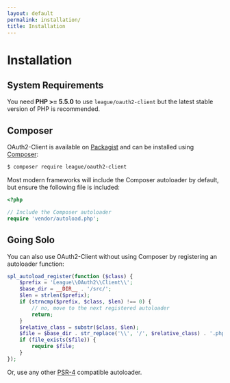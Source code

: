 ```yaml
---
layout: default
permalink: installation/
title: Installation
---
```


Installation
============

## System Requirements

You need **PHP >= 5.5.0** to use `league/oauth2-client` but the latest stable version of PHP is recommended.

## Composer

OAuth2-Client is available on [Packagist](https://packagist.org/packages/league/oauth2-client) and can be installed using [Composer](https://getcomposer.org/):

~~~ sh
$ composer require league/oauth2-client
~~~

Most modern frameworks will include the Composer autoloader by default, but ensure the following file is included:

~~~ php
<?php

// Include the Composer autoloader
require 'vendor/autoload.php';
~~~

## Going Solo

You can also use OAuth2-Client without using Composer by registering an autoloader function:

~~~ php
spl_autoload_register(function ($class) {
    $prefix = 'League\\OAuth2\\Client\\';
    $base_dir = __DIR__ . '/src/';
    $len = strlen($prefix);
    if (strncmp($prefix, $class, $len) !== 0) {
        // no, move to the next registered autoloader
        return;
    }
    $relative_class = substr($class, $len);
    $file = $base_dir . str_replace('\\', '/', $relative_class) . '.php';
    if (file_exists($file)) {
        require $file;
    }
});
~~~

Or, use any other [PSR-4](http://www.php-fig.org/psr/psr-4/) compatible autoloader.
